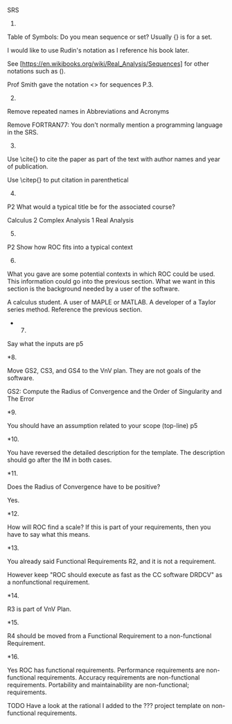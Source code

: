 SRS

1.

Table of Symbols: Do you mean sequence or set? Usually {} is for a set.

I would like to use Rudin's notation as I reference his book later.

See [https://en.wikibooks.org/wiki/Real_Analysis/Sequences] for other notations such as ().

Prof Smith gave the notation <> for sequences P.3.

2.

Remove repeated names in Abbreviations and Acronyms

Remove FORTRAN77: You don't normally mention a programming language in the SRS.

3.

Use \cite{} to cite the paper as part of the text with author names and year of publication.

Use \citep{} to put citation in parenthetical

4.

P2 What would a typical title be for the associated course?

Calculus 2
Complex Analysis 1
Real Analysis

5.

P2 Show how ROC fits into a typical context

6.

What you gave are some potential contexts in which ROC could be used. This information could
go into the previous section. What we want in this section is the background needed by a user
of the software.

A calculus student.
A user of MAPLE or MATLAB.
A developer of a Taylor series method. Reference the previous section.

* 7.

Say what the inputs are p5

*8.

Move GS2, CS3, and GS4 to the VnV plan. They are not goals of the software.

GS2: Compute the Radius of Convergence and the Order of Singularity and The Error

*9.

You should have an assumption related to your scope (top-line) p5

*10.

You have reversed the detailed description for the template. The description should
go after the IM in both cases.

*11.

Does the Radius of Convergence have to be positive?

Yes.

*12.

How will ROC find a scale? If this is part of your requirements, then you have to say what this means.

*13.

You already said Functional Requirements R2, and it is not a requirement.

However keep "ROC should execute as fast as the CC software DRDCV" as a nonfunctional requirement.

*14.

R3 is part of VnV Plan.

*15.

R4 should be moved from a Functional Requirement to a non-functional Requirement.

*16.

Yes ROC has functional requirements. Performance requirements are non-functional requirements.
Accuracy requirements are non-functional requirements. Portability and maintainability are
non-functional; requirements.

TODO
Have a look at the rational I added to the ??? project template on non-functional requirements.

